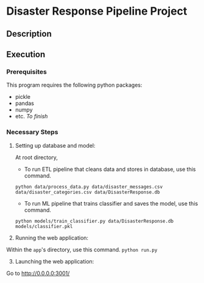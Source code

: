 # Disaster Response Pipeline Project

## Description

## Execution

### Prerequisites

This program requires the following python packages:

- pickle
- pandas
- numpy
- etc.   _To finish_


### Necessary Steps

1. Setting up database and model:

   At root directory,

   - To run ETL pipeline that cleans data and stores in database, use this command.

   `python data/process_data.py data/disaster_messages.csv data/disaster_categories.csv data/DisasterResponse.db`

   - To run ML pipeline that trains classifier and saves the model, use this command.

   `python models/train_classifier.py data/DisasterResponse.db models/classifier.pkl`

2. Running the web application:

Within the `app`'s directory, use this command.
`python run.py`

3. Launching the web application:

Go to http://0.0.0.0:3001/
